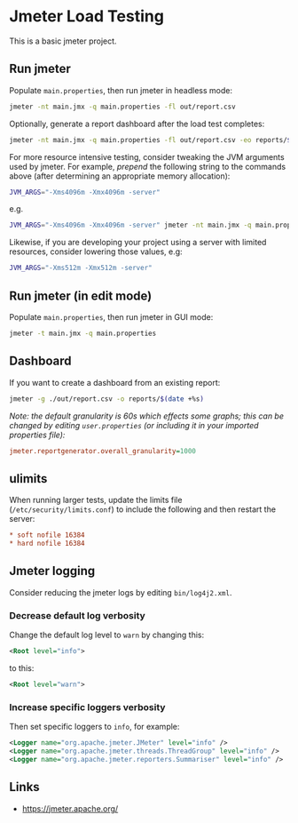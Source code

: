 # Jmeter Load Testing

This is a basic jmeter project.

## Run jmeter

Populate `main.properties`, then run jmeter in headless mode:

```sh
jmeter -nt main.jmx -q main.properties -fl out/report.csv
```

Optionally, generate a report dashboard after the load test completes:

```sh
jmeter -nt main.jmx -q main.properties -fl out/report.csv -eo reports/$(date +%s)
```

For more resource intensive testing, consider tweaking the JVM arguments used by jmeter.  For example, _prepend_ the following string to the commands above (after determining an appropriate memory allocation):

```sh
JVM_ARGS="-Xms4096m -Xmx4096m -server"
```

e.g.

```sh
JVM_ARGS="-Xms4096m -Xmx4096m -server" jmeter -nt main.jmx -q main.properties -fl out/report.csv -eo reports/$(date +%s)
```

Likewise, if you are developing your project using a server with limited resources, consider lowering those values, e.g:

```sh
JVM_ARGS="-Xms512m -Xmx512m -server"
```

## Run jmeter (in edit mode)

Populate `main.properties`, then run jmeter in GUI mode:

```sh
jmeter -t main.jmx -q main.properties
```

## Dashboard

If you want to create a dashboard from an existing report:

```sh
jmeter -g ./out/report.csv -o reports/$(date +%s)
```

_Note: the default granularity is 60s which effects some graphs; this can be changed by editing `user.properties` (or including it in your imported properties file):_

```ini
jmeter.reportgenerator.overall_granularity=1000
```

## ulimits

When running larger tests, update the limits file (`/etc/security/limits.conf`) to include the following and then restart the server:

```ini
* soft nofile 16384
* hard nofile 16384
```

## Jmeter logging

Consider reducing the jmeter logs by editing `bin/log4j2.xml`.

### Decrease default log verbosity

Change the default log level to `warn` by changing this:

```xml
<Root level="info">
```

to this:

```xml
<Root level="warn">
```

### Increase specific loggers verbosity

Then set specific loggers to `info`, for example:

```xml
<Logger name="org.apache.jmeter.JMeter" level="info" />
<Logger name="org.apache.jmeter.threads.ThreadGroup" level="info" />
<Logger name="org.apache.jmeter.reporters.Summariser" level="info" />
```

## Links

- <https://jmeter.apache.org/>
